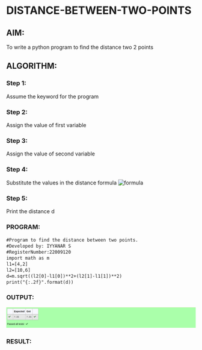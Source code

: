 # DISTANCE-BETWEEN-TWO-POINTS

## AIM:
To write a python program to find the distance two 2 points
## ALGORITHM:
### Step 1: 
Assume the keyword for the program
### Step 2: 
Assign the value of first variable 
### Step 3:
Assign the value of second variable
### Step 4: 
Substitute the values in the distance formula  ![formula](./formula.JPG)
### Step 5: 
Print the distance d 

### PROGRAM:
```
#Program to find the distance between two points.
#Developed by: IYYANAR S
#RegisterNumber:22009120
import math as m
l1=[4,2]
l2=[10,6]
d=m.sqrt((l2[0]-l1[0])**2+(l2[1]-l1[1])**2)
print("{:.2f}".format(d))
```
  


### OUTPUT:
![OUTPUT](./Distance%20between%20two%20points.png)


### RESULT:
